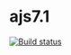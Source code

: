 # ajs7.1
[![Build status](https://ci.appveyor.com/api/projects/status/6p4mf75wl6g7r5dr?svg=true)](https://ci.appveyor.com/project/Kittennik65959/ajs7-1)

